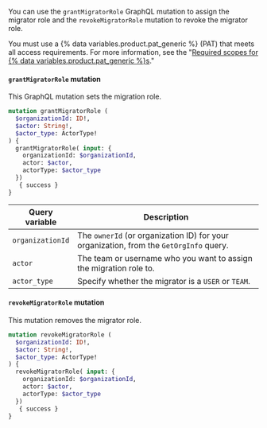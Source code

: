 You can use the `grantMigratorRole` GraphQL mutation to assign the migrator role and the `revokeMigratorRole` mutation to revoke the migrator role.

You must use a {% data variables.product.pat_generic %} (PAT) that meets all access requirements. For more information, see the "[Required scopes for {% data variables.product.pat_generic %}s](#required-scopes-for-personal-access-tokens)."

#### `grantMigratorRole` mutation

This GraphQL mutation sets the migration role.

```graphql
mutation grantMigratorRole (
  $organizationId: ID!,
  $actor: String!,
  $actor_type: ActorType!
) {
  grantMigratorRole( input: {
    organizationId: $organizationId,
    actor: $actor,
    actorType: $actor_type
  })
   { success }
}
```

| Query variable | Description |
|----|----|
| `organizationId` | The `ownerId` (or organization ID) for your organization, from the `GetOrgInfo` query.
| `actor` | The team or username who you want to assign the migration role to.
|  `actor_type` | Specify whether the migrator is a `USER` or `TEAM`.

#### `revokeMigratorRole` mutation

This mutation removes the migrator role.

```graphql
mutation revokeMigratorRole (
  $organizationId: ID!,
  $actor: String!,
  $actor_type: ActorType!
) {
  revokeMigratorRole( input: {
    organizationId: $organizationId,
    actor: $actor,
    actorType: $actor_type
  })
   { success }
}
```
